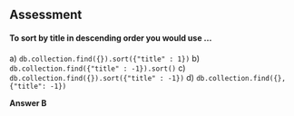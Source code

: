 ## Assessment

#### To sort by title in descending order you would use ...

a) `db.collection.find({}).sort({"title" : 1})`
b) `db.collection.find({"title" : -1}).sort()`
c) `db.collection.find({}).sort({"title" : -1})`
d) `db.collection.find({}, {"title": -1})`

**Answer B**
